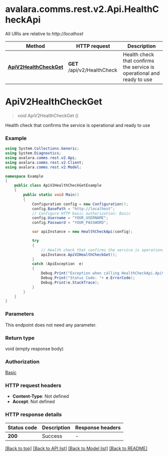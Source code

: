 # avalara.comms.rest.v2.Api.HealthCheckApi

All URIs are relative to *http://localhost*

Method | HTTP request | Description
------------- | ------------- | -------------
[**ApiV2HealthCheckGet**](HealthCheckApi.md#apiv2healthcheckget) | **GET** /api/v2/HealthCheck | Health check that confirms the service is operational and ready to use


<a name="apiv2healthcheckget"></a>
# **ApiV2HealthCheckGet**
> void ApiV2HealthCheckGet ()

Health check that confirms the service is operational and ready to use

### Example
```csharp
using System.Collections.Generic;
using System.Diagnostics;
using avalara.comms.rest.v2.Api;
using avalara.comms.rest.v2.Client;
using avalara.comms.rest.v2.Model;

namespace Example
{
    public class ApiV2HealthCheckGetExample
    {
        public static void Main()
        {
            Configuration config = new Configuration();
            config.BasePath = "http://localhost";
            // Configure HTTP basic authorization: Basic
            config.Username = "YOUR_USERNAME";
            config.Password = "YOUR_PASSWORD";

            var apiInstance = new HealthCheckApi(config);

            try
            {
                // Health check that confirms the service is operational and ready to use
                apiInstance.ApiV2HealthCheckGet();
            }
            catch (ApiException  e)
            {
                Debug.Print("Exception when calling HealthCheckApi.ApiV2HealthCheckGet: " + e.Message );
                Debug.Print("Status Code: "+ e.ErrorCode);
                Debug.Print(e.StackTrace);
            }
        }
    }
}
```

### Parameters
This endpoint does not need any parameter.

### Return type

void (empty response body)

### Authorization

[Basic](../README.md#Basic)

### HTTP request headers

 - **Content-Type**: Not defined
 - **Accept**: Not defined


### HTTP response details
| Status code | Description | Response headers |
|-------------|-------------|------------------|
| **200** | Success |  -  |

[[Back to top]](#) [[Back to API list]](../README.md#documentation-for-api-endpoints) [[Back to Model list]](../README.md#documentation-for-models) [[Back to README]](../README.md)

